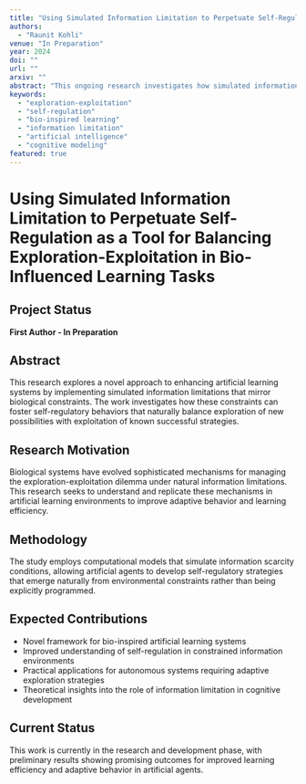 ```yaml
---
title: "Using Simulated Information Limitation to Perpetuate Self-Regulation as a Tool for Balancing Exploration-Exploitation in Bio-Influenced Learning Tasks"
authors:
  - "Raunit Kohli"
venue: "In Preparation"
year: 2024
doi: ""
url: ""
arxiv: ""
abstract: "This ongoing research investigates how simulated information constraints can be leveraged to enhance self-regulatory mechanisms in artificial learning systems, drawing inspiration from biological exploration-exploitation trade-offs observed in natural cognitive processes."
keywords:
  - "exploration-exploitation"
  - "self-regulation"
  - "bio-inspired learning"
  - "information limitation"
  - "artificial intelligence"
  - "cognitive modeling"
featured: true
---
```


# Using Simulated Information Limitation to Perpetuate Self-Regulation as a Tool for Balancing Exploration-Exploitation in Bio-Influenced Learning Tasks

## Project Status
**First Author - In Preparation**

## Abstract

This research explores a novel approach to enhancing artificial learning systems by implementing simulated information limitations that mirror biological constraints. The work investigates how these constraints can foster self-regulatory behaviors that naturally balance exploration of new possibilities with exploitation of known successful strategies.

## Research Motivation

Biological systems have evolved sophisticated mechanisms for managing the exploration-exploitation dilemma under natural information limitations. This research seeks to understand and replicate these mechanisms in artificial learning environments to improve adaptive behavior and learning efficiency.

## Methodology

The study employs computational models that simulate information scarcity conditions, allowing artificial agents to develop self-regulatory strategies that emerge naturally from environmental constraints rather than being explicitly programmed.

## Expected Contributions

- Novel framework for bio-inspired artificial learning systems
- Improved understanding of self-regulation in constrained information environments  
- Practical applications for autonomous systems requiring adaptive exploration strategies
- Theoretical insights into the role of information limitation in cognitive development

## Current Status

This work is currently in the research and development phase, with preliminary results showing promising outcomes for improved learning efficiency and adaptive behavior in artificial agents.